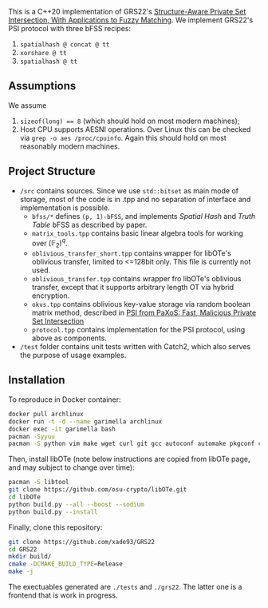 This is a C++20 implementation of GRS22's [Structure-Aware Private Set Intersection, With Applications to Fuzzy Matching](https://eprint.iacr.org/2022/1011). We implement GRS22's PSI protocol with three bFSS recipes:
1. `spatialhash @ concat @ tt`
2. `xorshare @ tt`
3. `spatialhash @ tt`

## Assumptions
We assume 
1. `sizeof(long) == 8` (which should hold on most modern machines);
2. Host CPU supports AESNI operations. Over Linux this can be checked via `grep -o aes /proc/cpuinfo`.  Again this should hold on most reasonably modern machines.

## Project Structure
- `/src` contains sources. Since we use `std::bitset` as main mode of storage, most of the code is in .tpp and no separation of interface and implementation is possible.
    - `bfss/*` defines `(p, 1)-bFSS`, and implements *Spatial Hash* and *Truth Table* bFSS as described by paper.
    - `matrix_tools.tpp` contains basic linear algebra tools for working over $(\mathbb{F}_2)^q$.
    - `oblivious_transfer_short.tpp` contains wrapper for libOTe's oblivious transfer, limited to <=128bit only. This file is currently not used.
    - `oblivious_transfer.tpp` contains wrapper fro libOTe's oblivious transfer, except that it supports arbitrary length OT via hybrid encryption.
    - `okvs.tpp` contains oblivious key-value storage via random boolean matrix method, described in [PSI from PaXoS: Fast, Malicious Private Set Intersection](https://eprint.iacr.org/2020/193)
    - `protocol.tpp` contains implementation for the PSI protocol, using above as components.
- `/test` folder contains unit tests written with Catch2, which also serves the purpose of usage examples. 

## Installation
To reproduce in Docker container:
```bash
docker pull archlinux
docker run -t -d --name garimella archlinux
docker exec -it garimella bash
pacman -Syyuu
pacman -S python vim make wget curl git gcc autoconf automake pkgconf cmake openssh
```
Then, install libOTe (note below instructions are copied from libOTe page, and may subject to change over time):
```bash
pacman -S libtool
git clone https://github.com/osu-crypto/libOTe.git
cd libOTe
python build.py --all --boost --sodium
python build.py --install
```
Finally, clone this repository:
```bash
git clone https://github.com/xade93/GRS22
cd GRS22
mkdir build/
cmake -DCMAKE_BUILD_TYPE=Release
make -j
```
The exectuables generated are `./tests` and `./grs22`. The latter one is a frontend that is work in progress.
